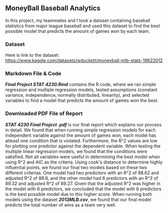 ## MoneyBall Baseball Analytics 
In this project, my teammates and I took a dataset containing baseball statistics from major league baseball and used this dataset to find the best possible model that predicts the amount of games won by each team. 

### Dataset
Here is link to the dataset: 
https://www.kaggle.com/datasets/wduckett/moneyball-mlb-stats-19622012 

### Markdown File & Code 
***Final Project STAT 4230.Rmd*** contains the R code, where we ran simple regression and multiple regression models, tested assumptions (constant variance, independence, normally distributed, linearity), and selected variables to find a model that predicts the amount of games won the best.   

### Downloaded PDF File of Report 
***STAT 4230 Final Project .pdf*** is our final report which explains our process in detail. We found that when running simple regression models for each independent variable against the amount of games won, each model has atleast one condition that is violated. Furthermore, the R^2 values are low for plotting one predictor against the dependent variable. When testing the multiple linear regression models, we found that the conditions were satisfied. Not all variables were useful in determining the best model when using R^2 and AIC as the criteria. Using cook's distance to determine highly influential points, we found our final two models based on these two different criterias. One model had two predictors with an R^2 of 88.62 and adjusted R^2 of 88.6, and the other model had 6 predictors with an R^2 of 89.32 and adjusted R^2 of 89.27. Given that the adjusted R^2 was higher in the model with 6 predictors, we concluded that the model with 6 predictors is the best possible model due to this higher score. When running both models using the dataset  ***2013MLB.csv***,  we found that our final model predicts the total number of wins as a team very well. 












